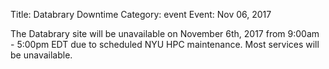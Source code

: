 Title: Databrary Downtime
Category: event
Event: Nov 06, 2017

The Databrary site will be unavailable on November 6th, 2017 from 9:00am - 5:00pm EDT due to scheduled NYU HPC maintenance.  Most services will be unavailable.
